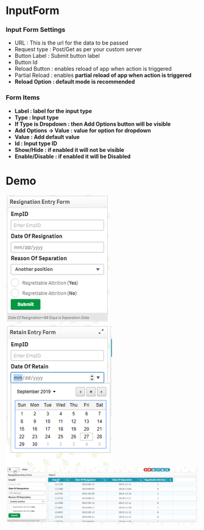 # InputForm
<h3>
Input Form Settings
</h3>
<ul>
	<li>URL : This is the url for the data to be passed</li>
	<li>Request type : Post/Get as per your custom server</li>
	<li>Button Label : Submit button label</li>
	<li>Button Id</li>
	<li>Reload Button : enables reload of app when action is triggered</li>
	<li>Partial Reload : enables <b>partial<b> reload of app when action is triggered</li>
	<li>Reload Option : default mode is recommended</li>
</ul>

<h3>
Form Items
</h3>
<ul>
	<li>Label : label for the input type</li>
	<li>Type : Input type</li>
	<li>If Type is Dropdown : then Add Options button will be visible</li>
	<li>Add Options -> Value : value for option for dropdown</li>
	<li>Value : Add default value</li>
	<li>Id : Input type ID</li>
	<li>Show/Hide : if enabled it will not be visible</li>
	<li>Enable/Disable : if enabled it will be Disabled</li>
</ul>
<h1>Demo</h1>
<img src="./Resignation.PNG">
<img src="./retain.PNG">

<img src="./InputForm_demo.gif">
